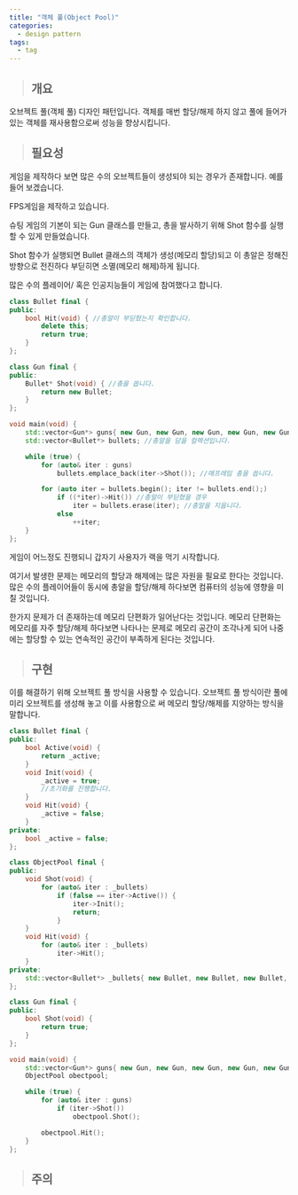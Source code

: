 ```yaml
---
title: "객체 풀(Object Pool)"
categories:
  - design pattern
tags:
  - tag
---
```

> ## 개요

오브젝트 풀(객체 풀) 디자인 패턴입니다.
객체를 매번 할당/해제 하지 않고 풀에 들어가 있는 객체를 재사용함으로써 성능을 향상시킵니다.
> ## 필요성

게임을 제작하다 보면 많은 수의 오브젝트들이 생성되야 되는 경우가 존재합니다.
예를 들어 보겠습니다.

FPS게임을 제작하고 있습니다.

슈팅 게임의 기본이 되는 Gun 클래스를 만들고,
총을 발사하기 위해 Shot 함수를 실행 할 수 있게 만들었습니다.

Shot 함수가 실행되면 Bullet 클래스의 객체가 생성(메모리 할당)되고 이 총알은
정해진 방향으로 전진하다 부딛히면 소멸(메모리 해제)하게 됩니다.

많은 수의 플레이어/ 혹은 인공지능들이 게임에 참여했다고 합니다.
```cpp
class Bullet final {
public:
	bool Hit(void) { //총알이 부딛혔는지 확인합니다.
		delete this;
		return true;
	}
};
```
```cpp
class Gun final {
public:
	Bullet* Shot(void) { //총을 쏩니다.
		return new Bullet;
	}
};
```
```cpp
void main(void) {
	std::vector<Gun*> guns{ new Gun, new Gun, new Gun, new Gun, new Gun }; //총이 5개 있습니다.
	std::vector<Bullet*> bullets; //총알을 담을 컬렉션입니다.

	while (true) {
		for (auto& iter : guns)
			bullets.emplace_back(iter->Shot()); //매프레임 총을 쏩니다.

		for (auto iter = bullets.begin(); iter != bullets.end();)
			if ((*iter)->Hit()) //총알이 부딛혔을 경우
				iter = bullets.erase(iter); //총알을 지웁니다.
			else
				++iter;
	}
};
```
게임이 어느정도 진행되니 갑자기 사용자가 랙을 먹기 시작합니다.

여기서 발생한 문제는
메모리의 할당과 해제에는 많은 자원을 필요로 한다는 것입니다.
많은 수의 플레이어들이 동시에 총알을 할당/해제 하다보면 컴퓨터의 성능에 영향을 미칠 것입니다.

한가지 문제가 더 존재하는데
메모리 단편화가 일어난다는 것입니다. 메모리 단편화는 메모리를 자주 할당/해제 하다보면 나타나는 문제로
메모리 공간이 조각나게 되어 나중에는 할당할 수 있는 연속적인 공간이 부족하게 된다는 것입니다.
> ## 구현

이를 해결하기 위해 오브젝트 풀 방식을 사용할 수 있습니다.
오브젝트 풀 방식이란 풀에 미리 오브젝트를 생성해 놓고 이를 사용함으로 써
메모리 할당/해제를 지양하는 방식을 말합니다.
```cpp
class Bullet final {
public:
	bool Active(void) {
		return _active;
	}
	void Init(void) {
		_active = true;
		//초기화를 진행합니다.
	}
	void Hit(void) {
		_active = false;
	}
private:
	bool _active = false;
};
```
```cpp
class ObjectPool final {
public:
	void Shot(void) {
		for (auto& iter : _bullets)
			if (false == iter->Active()) {
				iter->Init();
				return;
			}
	}
	void Hit(void) {
		for (auto& iter : _bullets)
			iter->Hit();
	}
private:
	std::vector<Bullet*> _bullets{ new Bullet, new Bullet, new Bullet, new Bullet, new Bullet };
};
```
```cpp
class Gun final {
public:
	bool Shot(void) {
		return true;
	}
};
```
```cpp
void main(void) {
	std::vector<Gun*> guns{ new Gun, new Gun, new Gun, new Gun, new Gun };
	ObjectPool obectpool;

	while (true) {
		for (auto& iter : guns)
			if (iter->Shot())
				obectpool.Shot();

		obectpool.Hit();
	}
};
```
> ## 주의
